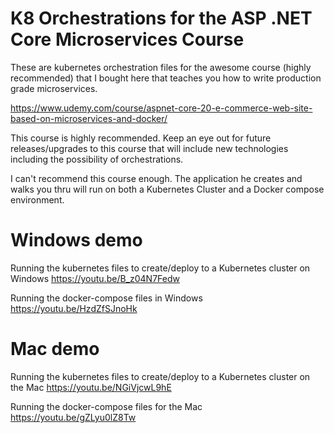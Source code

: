 # K8 Orchestrations for the ASP .NET Core Microservices Course
These are kubernetes orchestration files for the awesome course (highly recommended) that I bought here that teaches you how to write production grade microservices.

https://www.udemy.com/course/aspnet-core-20-e-commerce-web-site-based-on-microservices-and-docker/

This course is highly recommended.  Keep an eye out for future releases/upgrades to this course that will 
include new technologies including the possibility of orchestrations.

I can't recommend this course enough.  The application he creates and walks you thru will run on both a Kubernetes Cluster and a Docker compose environment.

# Windows demo

Running the kubernetes files to create/deploy to a Kubernetes cluster on Windows
https://youtu.be/B_z04N7Fedw

Running the docker-compose files in Windows
https://youtu.be/HzdZfSJnoHk

# Mac demo

Running the kubernetes files to create/deploy to a Kubernetes cluster on the Mac
https://youtu.be/NGiVjcwL9hE

Running the docker-compose files for the Mac
https://youtu.be/gZLyu0lZ8Tw


